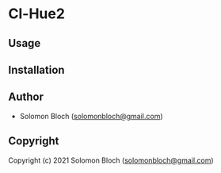 # Cl-Hue2

## Usage

## Installation

## Author

* Solomon Bloch (solomonbloch@gmail.com)

## Copyright

Copyright (c) 2021 Solomon Bloch (solomonbloch@gmail.com)
